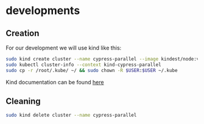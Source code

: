 # developments

## Creation
For our development we will use kind like this:

```bash
sudo kind create cluster --name cypress-parallel --image kindest/node:v1.19.4 --wait 5m --config kind-config.yaml
sudo kubectl cluster-info --context kind-cypress-parallel
sudo cp -r /root/.kube/ ~/ && sudo chown -R $USER:$USER ~/.kube
```

Kind documentation can be found [here](https://kind.sigs.k8s.io/docs/user/quick-start/)

## Cleaning

```bash
sudo kind delete cluster --name cypress-parallel
```